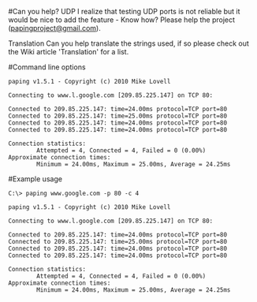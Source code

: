 #Can you help?
UDP I realize that testing UDP ports is not reliable but it would be nice to add the feature - Know how? Please help the project (papingproject@gmail.com).

Translation Can you help translate the strings used, if so please check out the Wiki article 'Translation' for a list.

#Command line options

    paping v1.5.1 - Copyright (c) 2010 Mike Lovell
    
    Connecting to www.l.google.com [209.85.225.147] on TCP 80:
    
    Connected to 209.85.225.147: time=24.00ms protocol=TCP port=80
    Connected to 209.85.225.147: time=25.00ms protocol=TCP port=80
    Connected to 209.85.225.147: time=24.00ms protocol=TCP port=80
    Connected to 209.85.225.147: time=24.00ms protocol=TCP port=80
    
    Connection statistics:
            Attempted = 4, Connected = 4, Failed = 0 (0.00%)
    Approximate connection times:
            Minimum = 24.00ms, Maximum = 25.00ms, Average = 24.25ms

#Example usage

    C:\> paping www.google.com -p 80 -c 4
    
    paping v1.5.1 - Copyright (c) 2010 Mike Lovell
    
    Connecting to www.l.google.com [209.85.225.147] on TCP 80:
    
    Connected to 209.85.225.147: time=24.00ms protocol=TCP port=80
    Connected to 209.85.225.147: time=25.00ms protocol=TCP port=80
    Connected to 209.85.225.147: time=24.00ms protocol=TCP port=80
    Connected to 209.85.225.147: time=24.00ms protocol=TCP port=80
    
    Connection statistics:
            Attempted = 4, Connected = 4, Failed = 0 (0.00%)
    Approximate connection times:
            Minimum = 24.00ms, Maximum = 25.00ms, Average = 24.25ms
